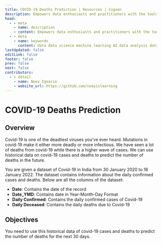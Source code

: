 ```yaml
---
title: COVID-19 Deaths Prediction | Resources | Cogxen
description: Empowers data enthusiasts and practitioners with the tools and knowledge to unlock the potential of data.
head:
  - - meta
    - name: description
    - content: Empowers data enthusiasts and practitioners with the tools and knowledge to unlock the potential of data.
  - - meta
    - name: keywords
      content: data data science machine learning AI data analysis data-driven data enthusiasts data practitioners
lastUpdated: false
editLink: false
footer: false
prev: false
next: false
contributors:
  - - detail
    - name: Noey Ignacio
    - website_url: https://github.com/noeyislearning
---
```


# COVID-19 Deaths Prediction

<DownloadBadge githubURL=""></DownloadBadge>

## Overview

Covid-19 is one of the deadliest viruses you’ve ever heard. Mutations in covid-19 make it either more deadly or more infectious. We have seen a lot of deaths from covid-19 while there is a higher wave of cases. We can use historical data on covid-19 cases and deaths to predict the number of deaths in the future.

You are given a dataset of Covid-19 in India from 30 January 2020 to 18 January 2022. The dataset contains information about the daily confirmed cases and deaths. Below are all the columns of the dataset:

- **Date**: Contains the date of the record
- **Date_YMD**: Contains date in Year-Month-Day Format
- **Daily Confirmed**: Contains the daily confirmed cases of Covid-19
- **Daily Deceased**: Contains the daily deaths due to Covid-19

## Objectives

You need to use this historical data of covid-19 cases and deaths to predict the number of deaths for the next 30 days.
